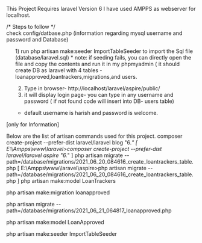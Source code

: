 This Project Requires laravel Version 6
I have used AMPPS as webserver for localhost.


/* Steps to follow */
<br>
check config/datbase.php (information regarding mysql username and password and Database)
<ul>
1) run php artisan make:seeder ImportTableSeeder to import the Sql file (database/laravel.sql)
 * note: if seeding fails, you can directly open the file and copy the contents and run it in my phpmyadmin ( it should create DB as laravel with 
  4 tables - loanapproved,loantrackers,migrations,and users.
 
2) Type in browser- http://localhost/laravel/aspire/public/
3) it will display login page- you can type in any username and password ( if not found code will insert into DB- users table)
* default username is harish and password is welcome.
</ul>
[only for Information]

Below are the list of artisan commands used for this project.
composer create-project --prefer-dist laravel/laravel blog "6.*"
[
E:\Ampps\www\laravel>composer create-project --prefer-dist laravel/laravel aspire "6.*"
]
php artisan migrate --path=/database/migrations/2021_06_20_084616_create_loantrackers_table.php
[ E:\Ampps\www\laravel\aspire>php artisan migrate --path=/database/migrations/2021_06_20_084616_create_loantrackers_table.php
]
php artisan make:model LoanTrackers

php artisan make:migration loanapproved

php artisan migrate --path=/database/migrations/2021_06_21_064817_loanapproved.php

php artisan make:model LoanApproved

php artisan make:seeder ImportTableSeeder




